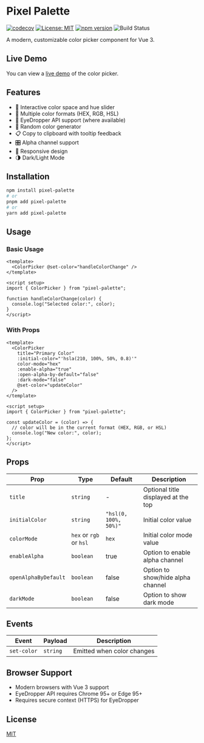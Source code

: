# Pixel Palette

[![codecov](https://codecov.io/github/dev-murphy/pixel-palette/graph/badge.svg?token=2AYYX2K3KD)](https://codecov.io/github/dev-murphy/pixel-palette) [![License: MIT](https://img.shields.io/badge/License-MIT-yellow.svg)](https://opensource.org/licenses/MIT) [![npm version](https://badge.fury.io/js/pixel-palette.svg)](https://badge.fury.io/js/pixel-palette) ![Build Status](https://github.com/user/repo/actions/workflows/main.yml/badge.svg)

A modern, customizable color picker component for Vue 3.

## Live Demo

You can view a [live demo](https://dev-murphy.github.io/pixel-palette/) of the color picker.

## Features

- 🎨 Interactive color space and hue slider
- 🔢 Multiple color formats (HEX, RGB, HSL)
- 🎯 EyeDropper API support (where available)
- 🎲 Random color generator
- 📋 Copy to clipboard with tooltip feedback
- 🎛️ Alpha channel support
- 📱 Responsive design
- 🌗 Dark/Light Mode

## Installation

```bash
npm install pixel-palette
# or
pnpm add pixel-palette
# or
yarn add pixel-palette
```

## Usage

### Basic Usage

```vue
<template>
  <ColorPicker @set-color="handleColorChange" />
</template>

<script setup>
import { ColorPicker } from "pixel-palette";

function handleColorChange(color) {
  console.log("Selected color:", color);
}
</script>
```

### With Props

```vue
<template>
  <ColorPicker
    title="Primary Color"
    :initial-color="'hsla(210, 100%, 50%, 0.8)'"
    color-mode="hex"
    :enable-alpha="true"
    :open-alpha-by-default="false"
    :dark-mode="false"
    @set-color="updateColor"
  />
</template>

<script setup>
import { ColorPicker } from "pixel-palette";

const updateColor = (color) => {
  // color will be in the current format (HEX, RGB, or HSL)
  console.log("New color:", color);
};
</script>
```

## Props

| Prop                 | Type                    | Default               | Description                         |
| -------------------- | ----------------------- | --------------------- | ----------------------------------- |
| `title`              | `string`                | -                     | Optional title displayed at the top |
| `initialColor`       | `string`                | `"hsl(0, 100%, 50%)"` | Initial color value                 |
| `colorMode`          | `hex` or `rgb` or `hsl` | `hex`                 | Initial color mode value            |
| `enableAlpha`        | `boolean`               | true                  | Option to enable alpha channel      |
| `openAlphaByDefault` | `boolean`               | false                 | Option to show/hide alpha channel   |
| `darkMode`           | `boolean`               | false                 | Option to show dark mode            |

## Events

| Event       | Payload  | Description                |
| ----------- | -------- | -------------------------- |
| `set-color` | `string` | Emitted when color changes |

## Browser Support

- Modern browsers with Vue 3 support
- EyeDropper API requires Chrome 95+ or Edge 95+
- Requires secure context (HTTPS) for EyeDropper

## License

[MIT](/LICENSE)
